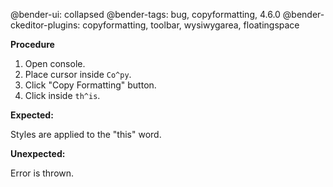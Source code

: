 @bender-ui: collapsed
@bender-tags: bug, copyformatting, 4.6.0
@bender-ckeditor-plugins: copyformatting, toolbar, wysiwygarea, floatingspace

**Procedure**

1. Open console.
2. Place cursor inside `Co^py`.
3. Click "Copy Formatting" button.
4. Click inside `th^is`.

**Expected:**

Styles are applied to the "this" word.

**Unexpected:**

Error is thrown.
